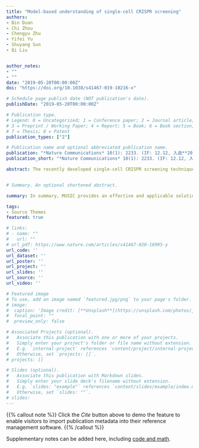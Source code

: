 ```yaml
---
title: "Model-based understanding of single-cell CRISPR screening"
authors:
- Bin Duan
- Chi Zhou
- Chengyu Zhu
- Yifei Yu
- Shuyang Sun
- Qi Liu


author_notes:
- ""
- ""
date: "2019-05-20T00:00:00Z"
doi: "https://doi.org/10.1038/s41467-019-10216-x"

# Schedule page publish date (NOT publication's date).
publishDate: "2019-05-20T00:00:00Z"

# Publication type.
# Legend: 0 = Uncategorized; 1 = Conference paper; 2 = Journal article;
# 3 = Preprint / Working Paper; 4 = Report; 5 = Book; 6 = Book section;
# 7 = Thesis; 8 = Patent
publication_types: ["2"]

# Publication name and optional abbreviated publication name.
publication: "*Nature Communications* 10(1): 2233. (IF: 12.12, 入选**2019年度中国生物信息学十大算法**)"
publication_short: "*Nature Communications* 10(1): 2233. (IF: 12.12, 入选**2019年度中国生物信息学十大算法**)"

abstract: The recently developed single-cell CRISPR screening techniques, independently termed Perturb-Seq, CRISP-seq, or CROP-seq, combine pooled CRISPR screening with single-cell RNA-seq to investigate functional CRISPR screening in a single-cell granularity. Here, we present MUSIC, an integrated pipeline for model-based understanding of single-cell CRISPR screening data. Comprehensive tests applied to all the publicly available data revealed that MUSIC accurately quantifies and prioritizes the individual gene perturbation effect on cell phenotypes with tolerance for the substantial noise that exists in such data analysis. MUSIC facilitates the single-cell CRISPR screening from three perspectives, i.e., prioritizing the gene perturbation effect as an overall perturbation effect, in a functional topic-specific way, and quantifying the relationships between different perturbations. [**MUSIC github**](https://github.com/DuanLab1/MUSIC).


# Summary. An optional shortened abstract.

summary: In summary, MUSIC provides an effective and applicable solution to elucidate perturbation function and biologic circuits by a model-based quantitative analysis of single-cell-based CRISPR screening data.

tags:
- Source Themes
featured: true

# links:
# - name: ""
#   url: ""
# url_pdf: https://www.nature.com/articles/s41467-020-16995-y
url_code: ''
url_dataset: ''
url_poster: ''
url_project: ''
url_slides: ''
url_source: ''
url_video: ''

# Featured image
# To use, add an image named `featured.jpg/png` to your page's folder. 
# image:
#  caption: 'Image credit: [**Unsplash**](https://unsplash.com/photos/jdD8gXaTZsc)'
#  focal_point: ""
#  preview_only: false

# Associated Projects (optional).
#   Associate this publication with one or more of your projects.
#   Simply enter your project's folder or file name without extension.
#   E.g. `internal-project` references `content/project/internal-project/index.md`.
#   Otherwise, set `projects: []`.
# projects: []

# Slides (optional).
#   Associate this publication with Markdown slides.
#   Simply enter your slide deck's filename without extension.
#   E.g. `slides: "example"` references `content/slides/example/index.md`.
#   Otherwise, set `slides: ""`.
# slides:
---
```


{{% callout note %}}
Click the *Cite* button above to demo the feature to enable visitors to import publication metadata into their reference management software.
{{% /callout %}}

Supplementary notes can be added here, including [code and math](https://sourcethemes.com/academic/docs/writing-markdown-latex/).
